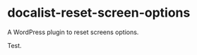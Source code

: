 docalist-reset-screen-options
=============================

A WordPress plugin to reset screens options.

Test.
